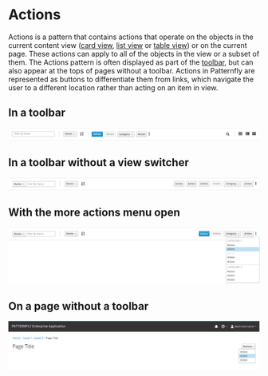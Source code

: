 # Actions

Actions is a pattern that contains actions that operate on the objects in the current content view ([card view](http://www.patternfly.org/pattern-library/content-views/card-view/), [list view](http://www.patternfly.org/pattern-library/content-views/list-view/) or [table view](http://www.patternfly.org/pattern-library/content-views/table-view/)) or on the current page. These actions can apply to all of the objects in the view or a subset of them. The Actions pattern is often displayed as part of the [toolbar](http://www.patternfly.org/pattern-library/forms-and-controls/toolbar/), but can also appear at the tops of pages without a toolbar. Actions in Patternfly are represented as buttons to differentiate them from links, which navigate the user to a different location rather than acting on an item in view.

## In a toolbar
![Actions in an toolbar](img/actions-example.png)

## In a toolbar without a view switcher
![Actions on the right hand side of the page](img/actions-example-right.png)

## With the more actions menu open
![Actions with the more ations menu open](img/actions-example-dropdown.png)

## On a page without a toolbar
![Actions with the more ations menu open](img/actions-example-page-scoped.png)
